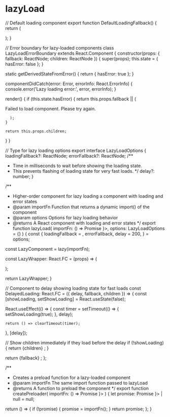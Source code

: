 # lazyLoad

// Default loading component
export function DefaultLoadingFallback() {
  return (
    
      

  );
}

// Error boundary for lazy-loaded components
class LazyLoadErrorBoundary extends React.Component {
  constructor(props: { fallback: ReactNode; children: ReactNode }) {
    super(props);
    this.state = { hasError: false };
  }

  static getDerivedStateFromError() {
    return { hasError: true };
  }

  componentDidCatch(error: Error, errorInfo: React.ErrorInfo) {
    console.error('Lazy loading error:', error, errorInfo);
  }

  render() {
    if (this.state.hasError) {
      return this.props.fallback || (
        
Failed to load component. Please try again.

      );
    }

    return this.props.children;
  }
}

// Type for lazy loading options
export interface LazyLoadOptions {
  loadingFallback?: ReactNode;
  errorFallback?: ReactNode;
  /**
   * Time in milliseconds to wait before showing the loading state.
   * This prevents flashing of loading state for very fast loads.
   */
  delay?: number;
}

/**
 * Higher-order component for lazy loading a component with loading and error states
 * @param importFn Function that returns a dynamic import() of the component
 * @param options Options for lazy loading behavior
 * @returns A React component with loading and error states
 */
export function lazyLoad(
  importFn: () => Promise }>,
  options: LazyLoadOptions = {}
) {
  const {
    loadingFallback = ,
    errorFallback,
    delay = 200,
  } = options;

  const LazyComponent = lazy(importFn);

  const LazyWrapper: React.FC = (props) => (
    
      
        
          

      

  );

  return LazyWrapper;
}

// Component to delay showing loading state for fast loads
const DelayedLoading: React.FC = ({ delay, fallback, children }) => {
  const [showLoading, setShowLoading] = React.useState(false);

  React.useEffect(() => {
    const timer = setTimeout(() => {
      setShowLoading(true);
    }, delay);

    return () => clearTimeout(timer);
  }, [delay]);

  // Show children immediately if they load before the delay
  if (!showLoading) {
    return 
{children}
;
  }

  return 
{fallback}
;
};

/**
 * Creates a preload function for a lazy-loaded component
 * @param importFn The same import function passed to lazyLoad
 * @returns A function to preload the component
 */
export function createPreloader(
  importFn: () => Promise }>
) {
  let promise: Promise }> | null = null;
  
  return () => {
    if (!promise) {
      promise = importFn();
    }
    return promise;
  };
}
